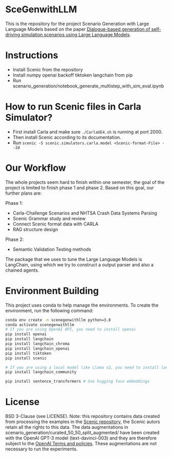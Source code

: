 # SceGenwithLLM

This is the repository for the project Scenario Generation with Large Language Models based on the paper [Dialogue-based generation of self-driving simulation scenarios using Large Language Models](https://arxiv.org/abs/2310.17372).

# Instructions

* Install Scenic from the repository
* Install numpy openai backoff tiktoken langchain from pip 
* Run scenario_generation/notebook_generate_multistep_with_sim_eval.ipynb

# How to run Scenic files in Carla Simulator?
* First install Carla and make sure `./CarlaUE4.sh` is running at port 2000.
* Then install Scenic according to its documentation.
* Run `scenic -S scenic.simulators.carla.model <Scenic-format-File> --2d`

# Our Workflow

The whole projects seem hard to finish within one semester, the goal of the project is limited
to finish phase 1 and phase 2. Based on this goal, our further plans are:

Phase 1:
* Carla-Challenge Scenarios and NHTSA Crash Data Systems Parsing
* Scenic Grammar study and review
* Connect Scenic format data with CARLA
* RAG structure design

Phase 2:
* Semantic Validation Testing methods

The package that we uses to tune the Large Language Models is LangChain, using which we try to construct a output parser and also a chained agents. 

# Environment Building

This project uses conda to help manage the environments. To create the environment, run the following command:

```bash
conda env create -n scenegenwithllm python=3.8
conda activate scenegenwithllm
# If you are using OpenAI API, you need to install openai
pip install openai
pip install langchain
pip install langchain_chroma
pip install langchain_openai
pip install tiktoken
pip install scenic

# If you are using a local model like Llama v2, you need to install langchain_community
pip install langchain_community

pip install sentence_transformers # Use hugging face embeddings 
```

# License

BSD 3-Clause (see LICENSE).
Note: this repository contains data created from processing the examples in the [Scenic repository](https://github.com/BerkeleyLearnVerify/Scenic), the Scenic autors retain all the rights to this data.
The data augmentations in scenario_generation/curated_50_50_split_augmented/ have been created with the OpenAI GPT-3 model (text-davinci-003) and they are therefore subject to the [OpenAI Terms and policies](https://openai.com/policies). These augmentations are not necessary to run the experiments.
